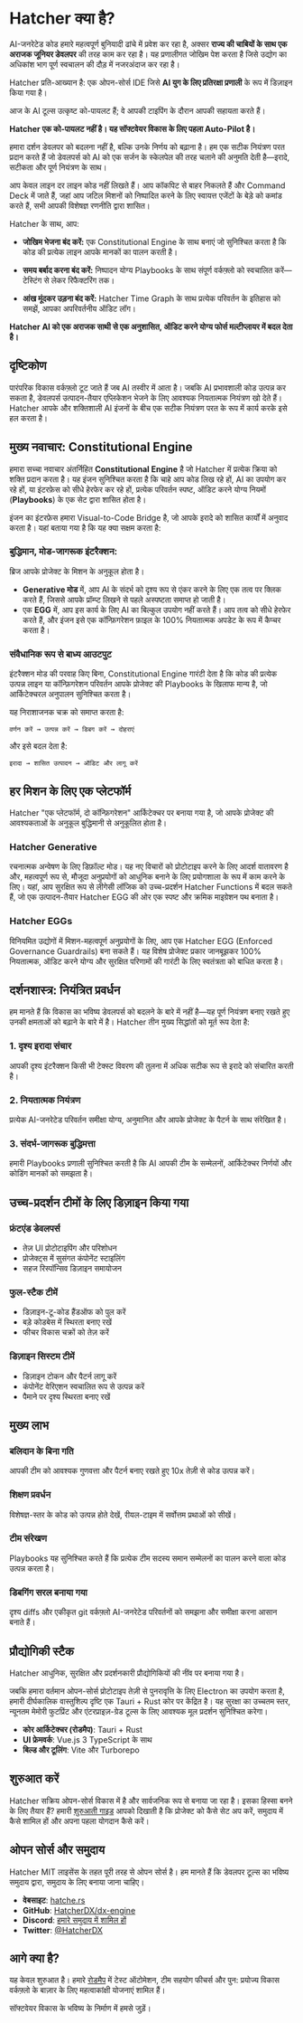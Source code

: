 # Hatcher क्या है?

AI-जनरेटेड कोड हमारे महत्वपूर्ण बुनियादी ढांचे में प्रवेश कर रहा है, अक्सर **राज्य की चाबियों के साथ एक अराजक जूनियर डेवलपर** की तरह काम कर रहा है। यह प्रणालीगत जोखिम पेश करता है जिसे उद्योग का अधिकांश भाग पूर्ण स्वचालन की दौड़ में नजरअंदाज कर रहा है।

Hatcher प्रति-आख्यान है: एक ओपन-सोर्स IDE जिसे **AI युग के लिए प्रतिरक्षा प्रणाली** के रूप में डिज़ाइन किया गया है।

आज के AI टूल्स उत्कृष्ट को-पायलट हैं; वे आपकी टाइपिंग के दौरान आपकी सहायता करते हैं।

**Hatcher एक को-पायलट नहीं है। यह सॉफ्टवेयर विकास के लिए पहला Auto-Pilot है।**

हमारा दर्शन डेवलपर को बदलना नहीं है, बल्कि उनके निर्णय को बढ़ाना है। हम एक सटीक नियंत्रण परत प्रदान करते हैं जो डेवलपर्स को AI को एक सर्जन के स्केलपेल की तरह चलाने की अनुमति देती है—इरादे, सटीकता और पूर्ण नियंत्रण के साथ।

आप केवल लाइन दर लाइन कोड नहीं लिखते हैं। आप कॉकपिट से बाहर निकलते हैं और Command Deck में जाते हैं, जहां आप जटिल मिशनों को निष्पादित करने के लिए स्वायत्त एजेंटों के बेड़े को कमांड करते हैं, सभी आपकी विशेषज्ञ रणनीति द्वारा शासित।

Hatcher के साथ, आप:

- **जोखिम भेजना बंद करें:** एक Constitutional Engine के साथ बनाएं जो सुनिश्चित करता है कि कोड की प्रत्येक लाइन आपके मानकों का पालन करती है।

- **समय बर्बाद करना बंद करें:** निष्पादन योग्य Playbooks के साथ संपूर्ण वर्कफ़्लो को स्वचालित करें—टेस्टिंग से लेकर रिफैक्टरिंग तक।

- **आंख मूंदकर उड़ना बंद करें:** Hatcher Time Graph के साथ प्रत्येक परिवर्तन के इतिहास को समझें, आपका अपरिवर्तनीय ऑडिट लॉग।

**Hatcher AI को एक अराजक साथी से एक अनुशासित, ऑडिट करने योग्य फोर्स मल्टीप्लायर में बदल देता है।**

## दृष्टिकोण

पारंपरिक विकास वर्कफ़्लो टूट जाते हैं जब AI तस्वीर में आता है। जबकि AI प्रभावशाली कोड उत्पन्न कर सकता है, डेवलपर्स उत्पादन-तैयार एप्लिकेशन भेजने के लिए आवश्यक नियतात्मक नियंत्रण खो देते हैं। Hatcher आपके और शक्तिशाली AI इंजनों के बीच एक सटीक नियंत्रण परत के रूप में कार्य करके इसे हल करता है।

## मुख्य नवाचार: Constitutional Engine

हमारा सच्चा नवाचार अंतर्निहित **Constitutional Engine** है जो Hatcher में प्रत्येक क्रिया को शक्ति प्रदान करता है। यह इंजन सुनिश्चित करता है कि चाहे आप कोड लिख रहे हों, AI का उपयोग कर रहे हों, या इंटरफ़ेस को सीधे हेरफेर कर रहे हों, प्रत्येक परिवर्तन स्पष्ट, ऑडिट करने योग्य नियमों (**Playbooks**) के एक सेट द्वारा शासित होता है।

इंजन का इंटरफ़ेस हमारा Visual-to-Code Bridge है, जो आपके इरादे को शासित कार्यों में अनुवाद करता है। यहां बताया गया है कि यह क्या सक्षम करता है:

### बुद्धिमान, मोड-जागरूक इंटरैक्शन:

ब्रिज आपके प्रोजेक्ट के मिशन के अनुकूल होता है।

- **Generative मोड** में, आप AI के संदर्भ को दृश्य रूप से एंकर करने के लिए एक तत्व पर क्लिक करते हैं, जिससे आपके प्रॉम्प्ट लिखने से पहले अस्पष्टता समाप्त हो जाती है।
- एक **EGG** में, आप इस कार्य के लिए AI का बिल्कुल उपयोग नहीं करते हैं। आप तत्व को सीधे हेरफेर करते हैं, और इंजन इसे एक कॉन्फ़िगरेशन फ़ाइल के 100% नियतात्मक अपडेट के रूप में कैप्चर करता है।

### संवैधानिक रूप से बाध्य आउटपुट

इंटरैक्शन मोड की परवाह किए बिना, Constitutional Engine गारंटी देता है कि कोड की प्रत्येक उत्पन्न लाइन या कॉन्फ़िगरेशन परिवर्तन आपके प्रोजेक्ट की Playbooks के खिलाफ मान्य है, जो आर्किटेक्चरल अनुपालन सुनिश्चित करता है।

यह निराशाजनक चक्र को समाप्त करता है:

```
वर्णन करें → उत्पन्न करें → डिबग करें → दोहराएं
```

और इसे बदल देता है:

```
इरादा → शासित उत्पादन → ऑडिट और लागू करें
```

## हर मिशन के लिए एक प्लेटफॉर्म

Hatcher "एक प्लेटफॉर्म, दो कॉन्फ़िगरेशन" आर्किटेक्चर पर बनाया गया है, जो आपके प्रोजेक्ट की आवश्यकताओं के अनुकूल बुद्धिमानी से अनुकूलित होता है।

### <DocIcon type="constitutional" inline /> Hatcher Generative

रचनात्मक अन्वेषण के लिए डिफ़ॉल्ट मोड। यह नए विचारों को प्रोटोटाइप करने के लिए आदर्श वातावरण है और, महत्वपूर्ण रूप से, मौजूदा अनुप्रयोगों को आधुनिक बनाने के लिए प्रयोगशाला के रूप में काम करने के लिए। यहां, आप सुरक्षित रूप से लीगेसी लॉजिक को उच्च-प्रदर्शन Hatcher Functions में बदल सकते हैं, जो एक उत्पादन-तैयार Hatcher EGG की ओर एक स्पष्ट और क्रमिक माइग्रेशन पथ बनाता है।

### <DocIcon type="building" inline /> Hatcher EGGs

विनियमित उद्योगों में मिशन-महत्वपूर्ण अनुप्रयोगों के लिए, आप एक Hatcher EGG (Enforced Governance Guardrails) बना सकते हैं। यह विशेष प्रोजेक्ट प्रकार जानबूझकर 100% नियतात्मक, ऑडिट करने योग्य और सुरक्षित परिणामों की गारंटी के लिए स्वतंत्रता को बाधित करता है।

## दर्शनशास्त्र: नियंत्रित प्रवर्धन

हम मानते हैं कि विकास का भविष्य डेवलपर्स को बदलने के बारे में नहीं है—यह पूर्ण नियंत्रण बनाए रखते हुए उनकी क्षमताओं को बढ़ाने के बारे में है। Hatcher तीन मुख्य सिद्धांतों को मूर्त रूप देता है:

### 1. दृश्य इरादा संचार

आपकी दृश्य इंटरैक्शन किसी भी टेक्स्ट विवरण की तुलना में अधिक सटीक रूप से इरादे को संचारित करती है।

### 2. नियतात्मक नियंत्रण

प्रत्येक AI-जनरेटेड परिवर्तन समीक्षा योग्य, अनुमानित और आपके प्रोजेक्ट के पैटर्न के साथ संरेखित है।

### 3. संदर्भ-जागरूक बुद्धिमत्ता

हमारी Playbooks प्रणाली सुनिश्चित करती है कि AI आपकी टीम के सम्मेलनों, आर्किटेक्चर निर्णयों और कोडिंग मानकों को समझता है।

## उच्च-प्रदर्शन टीमों के लिए डिज़ाइन किया गया

### फ्रंटएंड डेवलपर्स

- तेज़ UI प्रोटोटाइपिंग और परिशोधन
- प्रोजेक्ट्स में सुसंगत कंपोनेंट स्टाइलिंग
- सहज रिस्पॉन्सिव डिज़ाइन समायोजन

### फुल-स्टैक टीमें

- डिज़ाइन-टू-कोड हैंडऑफ को पुल करें
- बड़े कोडबेस में स्थिरता बनाए रखें
- फीचर विकास चक्रों को तेज़ करें

### डिज़ाइन सिस्टम टीमें

- डिज़ाइन टोकन और पैटर्न लागू करें
- कंपोनेंट वेरिएशन स्वचालित रूप से उत्पन्न करें
- पैमाने पर दृश्य स्थिरता बनाए रखें

## मुख्य लाभ

### बलिदान के बिना गति

आपकी टीम को आवश्यक गुणवत्ता और पैटर्न बनाए रखते हुए 10x तेज़ी से कोड उत्पन्न करें।

### शिक्षण प्रवर्धन

विशेषज्ञ-स्तर के कोड को उत्पन्न होते देखें, रीयल-टाइम में सर्वोत्तम प्रथाओं को सीखें।

### टीम संरेखण

Playbooks यह सुनिश्चित करते हैं कि प्रत्येक टीम सदस्य समान सम्मेलनों का पालन करने वाला कोड उत्पन्न करता है।

### डिबगिंग सरल बनाया गया

दृश्य diffs और एकीकृत git वर्कफ़्लो AI-जनरेटेड परिवर्तनों को समझना और समीक्षा करना आसान बनाते हैं।

## प्रौद्योगिकी स्टैक

Hatcher आधुनिक, सुरक्षित और प्रदर्शनकारी प्रौद्योगिकियों की नींव पर बनाया गया है।

जबकि हमारा वर्तमान ओपन-सोर्स प्रोटोटाइप तेज़ी से पुनरावृत्ति के लिए Electron का उपयोग करता है, हमारी दीर्घकालिक वास्तुशिल्प दृष्टि एक Tauri + Rust कोर पर केंद्रित है। यह सुरक्षा का उच्चतम स्तर, न्यूनतम मेमोरी फुटप्रिंट और एंटरप्राइज़-ग्रेड टूल्स के लिए आवश्यक मूल प्रदर्शन सुनिश्चित करेगा।

- **कोर आर्किटेक्चर (रोडमैप)**: Tauri + Rust
- **UI फ्रेमवर्क**: Vue.js 3 TypeScript के साथ
- **बिल्ड और टूलिंग**: Vite और Turborepo

## शुरुआत करें

Hatcher सक्रिय ओपन-सोर्स विकास में है और सार्वजनिक रूप से बनाया जा रहा है। इसका हिस्सा बनने के लिए तैयार हैं? हमारी [शुरुआती गाइड](/hi/getting-started) आपको दिखाती है कि प्रोजेक्ट को कैसे सेट अप करें, समुदाय में कैसे शामिल हों और अपना पहला योगदान कैसे करें।

## ओपन सोर्स और समुदाय

Hatcher MIT लाइसेंस के तहत पूरी तरह से ओपन सोर्स है। हम मानते हैं कि डेवलपर टूल्स का भविष्य समुदाय द्वारा, समुदाय के लिए बनाया जाना चाहिए।

- **वेबसाइट**: [hatche.rs](https://hatche.rs)
- **GitHub**: [HatcherDX/dx-engine](https://github.com/HatcherDX/dx-engine)
- **Discord**: [हमारे समुदाय में शामिल हों](https://discord.gg/hatcher)
- **Twitter**: [@HatcherDX](https://twitter.com/HatcherDX)

## आगे क्या है?

यह केवल शुरुआत है। हमारे [रोडमैप](/hi/roadmap) में टेस्ट ऑटोमेशन, टीम सहयोग फीचर्स और पुन: प्रयोज्य विकास वर्कफ़्लो के बाज़ार के लिए महत्वाकांक्षी योजनाएं शामिल हैं।

सॉफ्टवेयर विकास के भविष्य के निर्माण में हमसे जुड़ें।

<PageCTA
  title="अपने विकास को बदलने के लिए तैयार हैं?"
  subtitle="Constitutional AI की शक्ति का अनुभव करें और क्रांति में शामिल हों"
  buttonText="अभी शुरू करें"
  buttonLink="/hi/getting-started"
  buttonStyle="secondary"
  footer="ओपन सोर्स, समुदाय-संचालित, डेवलपर्स द्वारा डेवलपर्स के लिए बनाया गया"
/>
